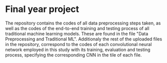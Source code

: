 # Final year project
The repository contains the codes of all data preprocessing steps taken, as well as the codes of the end-to-end training and testing process of all traditional machine learning models. These are found in the file "Data Preprocessing and Traditional ML". Additionaly the rest of the uploaded files in the repository, correspond to the codes of each convolutional neural network employed in this study with its training, evaluation and testing process, specifying the corresponding CNN in the tile of each file.
